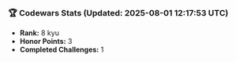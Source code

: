 ### 🏆 Codewars Stats (Updated: 2025-08-01 12:17:53 UTC)

- **Rank:** 8 kyu
- **Honor Points:** 3
- **Completed Challenges:** 1
